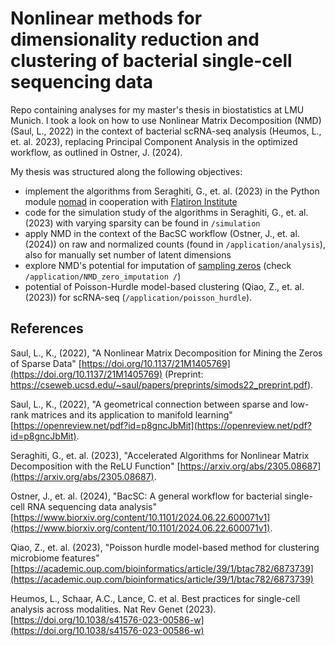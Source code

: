 # Nonlinear methods for dimensionality reduction and clustering of bacterial single-cell  sequencing data

Repo containing analyses for my master's thesis in biostatistics at LMU Munich. 
I took a look on how to use Nonlinear Matrix Decomposition (NMD) (Saul, L., 2022) in the context of bacterial scRNA-seq analysis (Heumos, L., et. al. 2023), replacing Principal Component Analysis in the optimized workflow, as outlined in Ostner, J. (2024).

My thesis was structured along the following objectives:

- implement the algorithms from Seraghiti, G., et. al. (2023) in the Python module [nomad](https://github.com/flatironinstitute/nomad/) in cooperation with [Flatiron Institute](https://www.simonsfoundation.org/flatiron/)
- code for the simulation study of the algorithms in Seraghiti, G., et. al. (2023) with varying sparsity can be found in `/simulation`
- apply NMD in the context of the BacSC workflow (Ostner, J., et. al. (2024)) on raw and normalized counts (found in `/application/analysis`), also for manually set number of latent dimensions
- explore NMD's potential for imputation of [sampling zeros](https://www.nature.com/articles/s41467-021-27729-z) (check `/application/NMD_zero_imputation /`)
- potential of Poisson-Hurdle model-based clustering (Qiao, Z., et. al. (2023)) for scRNA-seq (`/application/poisson_hurdle`).


## References
Saul, L., K., (2022), "A Nonlinear Matrix Decomposition for Mining the Zeros of Sparse Data"
[https://doi.org/10.1137/21M1405769](https://doi.org/10.1137/21M1405769)
(Preprint: https://cseweb.ucsd.edu/~saul/papers/preprints/simods22_preprint.pdf).

Saul, L., K., (2022), "A geometrical connection between sparse and low-rank
matrices and its application to manifold learning" [https://openreview.net/pdf?id=p8gncJbMit](https://openreview.net/pdf?id=p8gncJbMit).

Seraghiti, G., et. al. (2023), "Accelerated Algorithms for Nonlinear Matrix Decomposition with the ReLU Function" 
[https://arxiv.org/abs/2305.08687](https://arxiv.org/abs/2305.08687).

Ostner, J., et. al. (2024), "BacSC: A general workflow for bacterial single-cell RNA sequencing data analysis" [https://www.biorxiv.org/content/10.1101/2024.06.22.600071v1](https://www.biorxiv.org/content/10.1101/2024.06.22.600071v1).

Qiao, Z., et. al. (2023), "Poisson hurdle model-based method for clustering microbiome features" [https://academic.oup.com/bioinformatics/article/39/1/btac782/6873739](https://academic.oup.com/bioinformatics/article/39/1/btac782/6873739)

Heumos, L., Schaar, A.C., Lance, C. et al. Best practices for single-cell analysis across modalities. Nat Rev Genet (2023). [https://doi.org/10.1038/s41576-023-00586-w](https://doi.org/10.1038/s41576-023-00586-w)